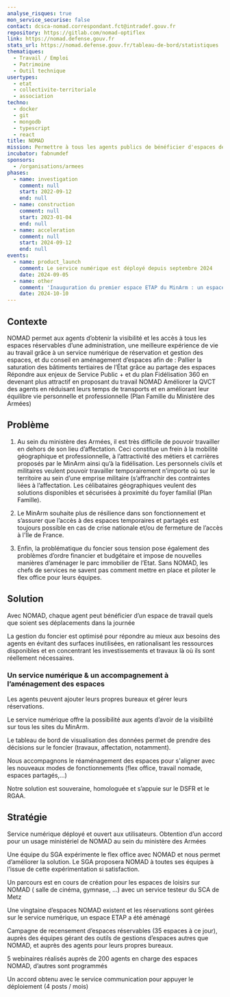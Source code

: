 ```yaml
---
analyse_risques: true
mon_service_securise: false
contact: dcsca-nomad.correspondant.fct@intradef.gouv.fr
repository: https://gitlab.com/nomad-optiflex
link: https://nomad.defense.gouv.fr
stats_url: https://nomad.defense.gouv.fr/tableau-de-bord/statistiques
thematiques:
  - Travail / Emploi
  - Patrimoine
  - Outil technique
usertypes:
  - etat
  - collectivite-territoriale
  - association
techno:
  - docker
  - git
  - mongodb
  - typescript
  - react
title: NOMAD
mission: Permettre à tous les agents publics de bénéficier d'espaces de vie au travail, partout en France.
incubator: fabnumdef
sponsors:
  - /organisations/armees
phases:
  - name: investigation
    comment: null
    start: 2022-09-12
    end: null
  - name: construction
    comment: null
    start: 2023-01-04
    end: null
  - name: acceleration
    comment: null
    start: 2024-09-12
    end: null
events:
  - name: product_launch
    comment: Le service numérique est déployé depuis septembre 2024
    date: 2024-09-05
  - name: other
    comment: 'Inauguration du premier espace ETAP du MinArm : un espace de travail en flex office réaménagé par l''équipe NOMAD.'
    date: 2024-10-10
---
```



## Contexte

NOMAD permet aux agents d’obtenir la visibilité et les accès à tous les espaces réservables d’une administration, une meilleure expérience de vie au travail grâce à un service numérique de réservation et gestion des espaces, et du conseil en aménagement d’espaces afin de : 
Pallier la saturation des bâtiments tertiaires de l’État grâce au partage des espaces 
Répondre aux enjeux de Service Public + et du plan Fidélisation 360 en devenant plus attractif en proposant du travail NOMAD
Améliorer la QVCT des agents en réduisant leurs temps de transports et en améliorant leur équilibre vie personnelle et professionnelle (Plan Famille du Ministère des Armées)
     

## Problème

1. Au sein du ministère des Armées, il est très difficile de pouvoir travailler en dehors de son lieu d’affectation. Ceci constitue un frein à la mobilité géographique et professionnelle, à l’attractivité des métiers et carrières proposés par le MinArm ainsi qu’à la fidélisation. 
Les personnels civils et militaires veulent pouvoir travailler temporairement n’importe où sur le territoire au sein d’une emprise militaire (s’affranchir des contraintes liées à l’affectation.
Les célibataires géographiques veulent des solutions disponibles et sécurisées à proximité du foyer familial (Plan Famille).

2. Le MinArm souhaite plus de résilience dans son fonctionnement et s’assurer que l’accès à des espaces temporaires et partagés est toujours possible en cas de crise nationale et/ou de fermeture de l’accès à l'Île de France.

3. Enfin, la problématique du foncier sous tension pose également des problèmes d’ordre financier et budgétaire et impose de nouvelles manières d’aménager le parc immobilier de l’Etat. Sans NOMAD, les chefs de services ne savent pas comment mettre en place et piloter le flex office pour leurs équipes. 

## Solution

Avec NOMAD, chaque agent peut bénéficier d’un espace de travail quels que soient ses déplacements dans la journée

La gestion du  foncier est optimisé pour répondre au mieux aux besoins des agents en évitant des surfaces inutilisées, en rationalisant les ressources disponibles et en concentrant les investissements et travaux là où ils sont réellement nécessaires.

### Un service numérique & un accompagnement à l’aménagement des espaces

Les agents peuvent ajouter leurs propres bureaux et gérer leurs réservations. 

Le service numérique offre la possibilité aux agents d’avoir de la visibilité sur tous les sites du MinArm. 

Le tableau de bord de visualisation des données permet de prendre des décisions sur le foncier (travaux, affectation, notamment). 

Nous accompagnons le réaménagement des espaces pour s'aligner avec les nouveaux modes de fonctionnements (flex office, travail nomade, espaces partagés,...) 

Notre solution est souveraine, homologuée et s’appuie sur le DSFR et le RGAA. 



## Stratégie

Service numérique déployé et ouvert aux utilisateurs. Obtention d’un accord pour un usage ministériel de NOMAD au sein du ministère des Armées

Une équipe du SGA expérimente le flex office avec NOMAD et nous permet d’améliorer la solution. Le SGA proposera NOMAD à toutes ses équipes à l’issue de cette expérimentation si satisfaction. 

Un parcours est en cours de création pour les espaces de loisirs sur NOMAD ( salle de cinéma, gymnase, …) avec un service testeur du SCA de Metz

Une vingtaine d’espaces NOMAD existent et les réservations sont gérées sur le service numérique, un espace ETAP a été aménagé 

Campagne de recensement d’espaces réservables (35 espaces à ce jour), auprès des équipes gérant des outils de gestions d’espaces autres que NOMAD, et auprès des agents pour leurs propres bureaux.

5 webinaires réalisés auprès de 200 agents en charge des espaces NOMAD, d’autres sont programmés

Un accord obtenu avec le service communication pour appuyer le déploiement (4 posts / mois)
